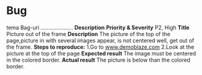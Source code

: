 # Bug
tema Bag-uri
.....................
**Description**
**Priority & Severity**
P2, High
**Title**
Picture out of the frame
**Description**
The picture of the top of the page,picture in with several images appear, is not centered well, get out of the frame.
**Steps to reproduce:**
1.Go to www.demoblaze.com
2.Look at the picture at the top of the page 
**Expected result**
The image must be centered in the colored border.
**Actual result**
The picture is below than the colored border.
